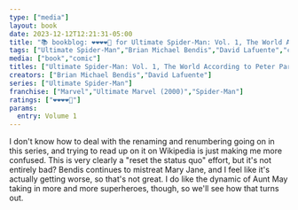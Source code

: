 ```yaml
---
type: ["media"]
layout: book
date: 2023-12-12T12:21:31-05:00
title: "📚 bookblog: ❤️❤️❤️❤️🖤 for Ultimate Spider-Man: Vol. 1, The World According to Peter Parker, by Brian Michael Bendis and David Lafuente"
tags: ["Ultimate Spider-Man","Brian Michael Bendis","David Lafuente","comics"]
media: ["book","comic"]
titles: ["Ultimate Spider-Man: Vol. 1, The World According to Peter Parker"]
creators: ["Brian Michael Bendis","David Lafuente"]
series: ["Ultimate Spider-Man"]
franchise: ["Marvel","Ultimate Marvel (2000)","Spider-Man"]
ratings: ["❤️❤️❤️❤️🖤"]
params:
  entry: Volume 1
---
```


I don't know how to deal with the renaming and renumbering going on in this series, and trying to read up on it on Wikipedia is just making me more confused. This is very clearly a "reset the status quo" effort, but it's not entirely bad? Bendis continues to mistreat Mary Jane, and I feel like it's actually getting worse, so that's not great. I do like the dynamic of Aunt May taking in more and more superheroes, though, so we'll see how that turns out.
